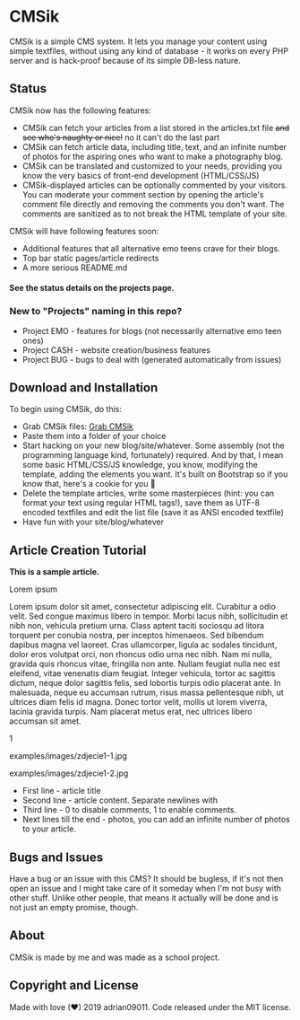 # CMSik

CMSik is a simple CMS system. It lets you manage your content using simple textfiles, without using any kind of database - it works on every PHP server and is hack-proof because of its simple DB-less nature.

## Status

CMSik now has the following features:
* CMSik can fetch your articles from a list stored in the articles.txt file ~~and see who's naughty or nice!~~ no it can't do the last part
* CMSik can fetch article data, including title, text, and an infinite number of photos for the aspiring ones who want to make a photography blog.
* CMSik can be translated and customized to your needs, providing you know the very basics of front-end development (HTML/CSS/JS)
* CMSik-displayed articles can be optionally commented by your visitors. You can moderate your comment section by opening the article's comment file directly and removing the comments you don't want. The comments are sanitized as to not break the HTML template of your site.

CMSik will have following features soon:
* Additional features that all alternative emo teens crave for their blogs.
* Top bar static pages/article redirects
* A more serious README.md

#### See the status details on the projects page.
### New to "Projects" naming in this repo?

* Project EMO - features for blogs (not necessarily alternative emo teen ones)
* Project CASH - website creation/business features
* Project BUG - bugs to deal with (generated automatically from issues)

## Download and Installation

To begin using CMSik, do this:
* Grab CMSik files: [Grab CMSik](https://github.com/adrian09011/cmsik)
* Paste them into a folder of your choice
* Start hacking on your new blog/site/whatever. Some assembly (not the programming language kind, fortunately) required. And by that, I mean some basic HTML/CSS/JS knowledge, you know, modifying the template, adding the elements you want. It's built on Bootstrap so if you know that, here's a cookie for you 🍪
* Delete the template articles, write some masterpieces (hint: you can format your text using regular HTML tags!), save them as UTF-8 encoded textfiles and edit the list file (save it as ANSI encoded textfile)
* Have fun with your site/blog/whatever

## Article Creation Tutorial

**This is a sample article.**

Lorem ipsum

Lorem ipsum dolor sit amet, consectetur adipiscing elit. Curabitur a odio velit. Sed congue maximus libero in tempor. Morbi lacus nibh, sollicitudin et nibh non, vehicula pretium urna. Class aptent taciti sociosqu ad litora torquent per conubia nostra, per inceptos himenaeos. Sed bibendum dapibus magna vel laoreet. Cras ullamcorper, ligula ac sodales tincidunt, dolor eros volutpat orci, non rhoncus odio urna nec nibh. Nam mi nulla, gravida quis rhoncus vitae, fringilla non ante. Nullam feugiat nulla nec est eleifend, vitae venenatis diam feugiat. Integer vehicula, tortor ac sagittis dictum, neque dolor sagittis felis, sed lobortis turpis odio placerat ante. In malesuada, neque eu accumsan rutrum, risus massa pellentesque nibh, ut ultrices diam felis id magna. Donec tortor velit, mollis ut lorem viverra, lacinia gravida turpis. Nam placerat metus erat, nec ultrices libero accumsan sit amet.

1

examples/images/zdjecie1-1.jpg

examples/images/zdjecie1-2.jpg


* First line - article title
* Second line - article content. Separate newlines with <br>
* Third line - 0 to disable comments, 1 to enable comments.
* Next lines till the end - photos, you can add an infinite number of photos to your article.

## Bugs and Issues

Have a bug or an issue with this CMS? It should be bugless, if it's not then open an issue and I might take care of it someday when I'm not busy with other stuff. Unlike other people, that means it actually will be done and is not just an empty promise, though.

## About

CMSik is made by me and was made as a school project.

## Copyright and License

Made with love (❤) 2019 adrian09011. Code released under the MIT license.
